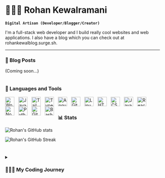 # 👨🏽‍💻‍ Rohan Kewalramani

**`Digital Artisan (Developer/Blogger/Creator)`**

I'm a full-stack web developer and I build really cool websites and web applications. I also have a blog which you can check out at rohankewalblog.surge.sh.

---

### 📓 Blog Posts

(Coming soon...)

#

### 🧰 Languages and Tools

<img align="left" alt="WordPress" width="30px" style="padding-right:10px;" src="https://cdn.jsdelivr.net/gh/devicons/devicon/icons/wordpress/wordpress-plain.svg" />
<img align="left" alt="Java" width="30px" style="padding-right:10px;" src="https://cdn.jsdelivr.net/gh/devicons/devicon/icons/java/java-original.svg"/>
<img align="left" alt="Tailwind" width="30px" style="padding-right:10px;" src="https://cdn.jsdelivr.net/gh/devicons/devicon/icons/tailwindcss/tailwindcss-plain.svg" />
<img align="left" alt="TypeScript" width="30px" style="padding-right:10px;" src="https://cdn.jsdelivr.net/gh/devicons/devicon/icons/typescript/typescript-plain.svg" />
<img align="left" alt="Angular" width="30px" style="padding-right:10px;" src="https://cdn.jsdelivr.net/gh/devicons/devicon/icons/angularjs/angularjs-plain.svg" />
<img align="left" alt="Git" width="30px" style="padding-right:10px;" src="https://cdn.jsdelivr.net/gh/devicons/devicon/icons/git/git-original.svg" />
<img align="left" alt="Linux" width="30px" style="padding-right:10px;" src="https://cdn.jsdelivr.net/gh/devicons/devicon/icons/linux/linux-original.svg" />
<img align="left" alt="HTML" width="30px" style="padding-right:10px;" src="https://cdn.jsdelivr.net/gh/devicons/devicon/icons/html5/html5-plain.svg" />
<img align="left" alt="CSS" width="30px" style="padding-right:10px;" src="https://cdn.jsdelivr.net/gh/devicons/devicon/icons/css3/css3-plain.svg" />
<img align="left" alt="JavaScript" width="30px" style="padding-right:10px;" src="https://cdn.jsdelivr.net/gh/devicons/devicon/icons/javascript/javascript-plain.svg" />
<img align="left" alt="React" width="30px" style="padding-right:10px;" src="https://cdn.jsdelivr.net/gh/devicons/devicon/icons/react/react-original.svg" />
<img align="left" alt="NodeJS" width="30px" style="padding-right:10px;" src="https://cdn.jsdelivr.net/gh/devicons/devicon/icons/nodejs/nodejs-original.svg" />
<img align="left" alt="Python" width="30px" style="padding-right:10px;" src="https://cdn.jsdelivr.net/gh/devicons/devicon/icons/python/python-plain.svg" />
<img align="left" alt="GitHub" width="30px" style="padding-right:10px;" src="https://cdn.jsdelivr.net/gh/devicons/devicon/icons/github/github-original.svg" />
<img align="left" alt="Bash" width="30px" style="padding-right:10px;" src="https://cdn.jsdelivr.net/gh/devicons/devicon/icons/bash/bash-original.svg" />
<br />

#

### 📊 Stats

![Rohan's GitHub stats](https://github-readme-stats.vercel.app/api?username=rohankewal&show_icons=true&theme=solarized-dark)

![Rohan's GitHub Streak](https://streak-stats.demolab.com?user=rohankewal&theme=solarized-dark&border_radius=4.5)

#

<details>
 <summary><h3>👨🏽‍💻 My Coding Journey</h3></summary>
    Like most parents, my parents wanted me to become a doctor or a pharmacist so I could be in the medical field.  Like any other 5th or 6th grader, I just agreed and said "oh that could be cool" and ran with the idea.  After one year of science classes in high school, I realized I hated science and couldn't handle trying to become a doctor or pharmacist.  Later that year, I found a book on how to code in C++ in the library and checked it out and it was one the best things I ever did - instantly I was hooked on coding and building cool things on the computer.  Right the following year I delcared my major as Computer Science and never looked back.
    I have taken courses in OOP(Object Orriented Programming), Web Development and Information Systems.  I also continue to self-learn ReactJS, Bootstrap and other frameworks for web development.  Currently work as a full-stack web developer working with WordPress, Shopify and ReactJS.
[website]: https://rohankewal.surge.sh
[blog]: https://rohankewalblog.surge.sh
